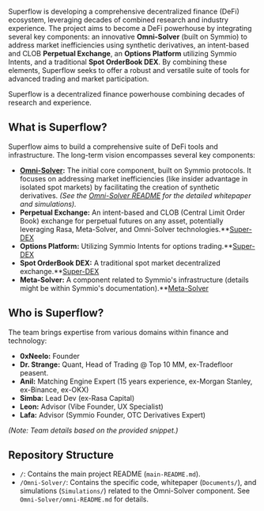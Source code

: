 Superflow is developing a comprehensive decentralized finance (DeFi) ecosystem, leveraging decades of combined research and industry experience. The project aims to become a DeFi powerhouse by integrating several key components: an innovative **Omni-Solver** (built on Symmio) to address market inefficiencies using synthetic derivatives, an intent-based and CLOB **Perpetual Exchange**, an **Options Platform** utilizing Symmio Intents, and a traditional **Spot OrderBook DEX**. By combining these elements, Superflow seeks to offer a robust and versatile suite of tools for advanced trading and market participation.

Superflow is a decentralized finance powerhouse combining decades of research and experience.

## What is Superflow?

Superflow aims to build a comprehensive suite of DeFi tools and infrastructure. The long-term vision encompasses several key components:

*   **[Omni-Solver](./Omni-Solver/Omni-Solver.md):** The initial core component, built on Symmio protocols. It focuses on addressing market inefficiencies (like insider advantage in isolated spot markets) by facilitating the creation of synthetic derivatives. *(See the [Omni-Solver README](./Omni-Solver/Omni-Solver.md) for the detailed whitepaper and simulations).* 
*   **Perpetual Exchange:** An intent-based and CLOB (Central Limit Order Book) exchange for perpetual futures on any asset, potentially leveraging Rasa, Meta-Solver, and Omni-Solver technologies.**[Super-DEX](./SuperDEX/SuperDEX.md)
*   **Options Platform:** Utilizing Symmio Intents for options trading.**[Super-DEX](./SuperDEX/SuperDEX.md)
*   **Spot OrderBook DEX:** A traditional spot market decentralized exchange.**[Super-DEX](./SuperDEX/SuperDEX.md)
*   **Meta-Solver:** A component related to Symmio's infrastructure (details might be within Symmio's documentation).**[Meta-Solver](./Meta-Solver/Meta-Solver)
## Who is Superflow?

The team brings expertise from various domains within finance and technology:

*   **0xNeelo:** Founder
*   **Dr. Strange:** Quant, Head of Trading @ Top 10 MM, ex-Tradefloor peasent.
*   **Anil:** Matching Engine Expert (15 years experience, ex-Morgan Stanley, ex-Binance, ex-OKX)
*   **Simba:** Lead Dev (ex-Rasa Capital)
*   **Leon:** Advisor (Vibe Founder, UX Specialist)
*   **Lafa:** Advisor (Symmio Founder, OTC Derivatives Expert)

*(Note: Team details based on the provided snippet.)*

## Repository Structure

*   `/`: Contains the main project README (`main-README.md`).
*   `/Omni-Solver/`: Contains the specific code, whitepaper (`Documents/`), and simulations (`Simulations/`) related to the Omni-Solver component. See `Omni-Solver/omni-README.md` for details.